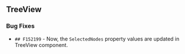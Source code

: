 ##  TreeView

###    Bug Fixes 

- `## F152199` - Now, the `SelectedNodes` property values are updated in TreeView component.

